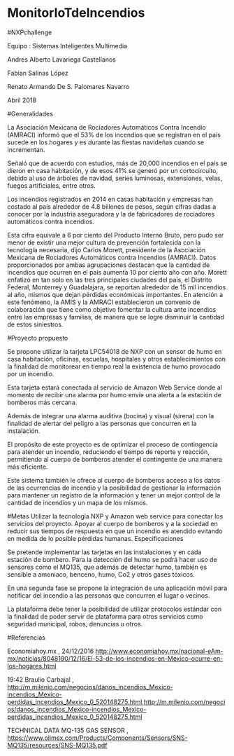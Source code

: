 # MonitorIoTdeIncendios

#NXPchallenge

Equipo : Sistemas Inteligentes Multimedia 

Andres Alberto Lavariega Castellanos

Fabian Salinas López 

Renato Armando De S. Palomares Navarro

Abril 2018


#Generalidades

La Asociación Mexicana de Rociadores Automáticos Contra Incendio (AMRACI) informó que el 53% de los incendios que se registran en el país sucede en los hogares y es durante las fiestas navideñas cuando se incrementan.

Señaló que de acuerdo con estudios, más de 20,000 incendios en el país se dieron en casa habitación, y de esos 41% se generó por un cortocircuito, debido al uso de árboles de navidad, series luminosas, extensiones, velas, fuegos artificiales, entre otros.

Los incendios registrados en 2014 en casas habitación y empresas han costado al país alrededor de 4.8 billones de pesos, según cifras dadas a conocer por la industria aseguradora y la de fabricadores de rociadores automáticos contra incendios. 

Esta cifra equivale a 6 por ciento del Producto Interno Bruto, pero pudo ser menor de existir una mejor cultura de prevención fortalecida con la tecnología necesaria, dijo Carlos Morett, presidente de la Asociación Mexicana de Rociadores Automáticos contra Incendios (AMRACI).  Datos proporcionados por ambas agrupaciones destacan que la cantidad de incendios que ocurren en el país aumenta 10 por ciento año con año. Morett enfatizó en tan solo en las tres principales ciudades del país, el Distrito Federal, Monterrey y Guadalajara, se reportan alrededor de 15 mil incendios al año, mismos que dejan pérdidas económicas importantes. En atención a este fenómeno, la AMIS y la AMRACI establecieron un convenio de colaboración que tiene como objetivo fomentar la cultura ante incendios entre las empresas y familias, de manera que se logre disminuir la cantidad de estos siniestros. 

#Proyecto propuesto

Se propone utilizar la tarjeta LPC54018 de NXP con un sensor de humo en casa habitación, oficinas, escuelas, hospitales y otros establecimientos con la finalidad de monitorear en tiempo real la existencia de humo provocado por un incendio.

Esta tarjeta estará conectada al servicio de Amazon Web Service donde al momento de recibir una alarma por humo envíe una alerta a la estación de bomberos más cercana. 

Además de integrar una alarma auditiva (bocina) y visual (sirena) con la finalidad de alertar del peligro a las personas que concurren en la instalación.

El propósito de este proyecto es de optimizar el proceso de contingencia para atender un incendio, reduciendo el tiempo de reporte y reacción, permitiendo al cuerpo de bomberos atender el contingente de una manera más eficiente.

Este sistema también le ofrece al cuerpo de bomberos acceso a los datos de las ocurrencias de incendio y la posibilidad de gestionar la información para mantener un registro de la información y tener un mejor control de la cantidad de incendios y un mapa de los mismos.

#Metas
Utilizar la tecnología NXP y Amazon web service para conectar los servicios del proyecto.
Apoyar al cuerpo de bomberos y a la sociedad en reducir sus tiempos de respuesta en que un incendio es atendido evitando en medida de lo posible pérdidas humanas. 
Especificaciones

Se pretende implementar las tarjetas en las instalaciones y en cada estación de bombero. Para la detección del humo se podrá hacer uso de sensores como el MQ135, que además de detectar humo, también es sensible a amoniaco, benceno, humo, Co2 y otros gases tóxicos.

En una segunda fase se propone la integración de una aplicación móvil para notificar del incendio a las personas que concurren el lugar o vecinos.

La plataforma debe tener la posibilidad de utilizar protocolos estándar con la finalidad de poder servir de plataforma para otros servicios como seguridad municipal, robos, denuncias u otros.

#Referencias

Economiahoy.mx , 24/12/2016 http://www.economiahoy.mx/nacional-eAm-mx/noticias/8048190/12/16/El-53-de-los-incendios-en-Mexico-ocurre-en-los-hogares.html

19:42 Braulio Carbajal , http://m.milenio.com/negocios/danos_incendios_Mexico-incendios_Mexico-perdidas_incendios_Mexico_0_520148275.html,http://m.milenio.com/negocios/danos_incendios_Mexico-incendios_Mexico-perdidas_incendios_Mexico_0_520148275.html

TECHNICAL DATA MQ-135 GAS SENSOR , https://www.olimex.com/Products/Components/Sensors/SNS-MQ135/resources/SNS-MQ135.pdf

